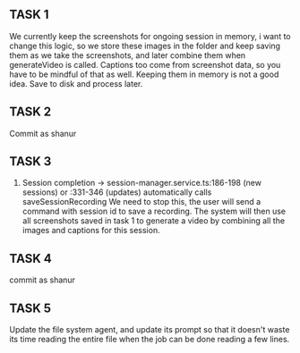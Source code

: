 ## TASK 1
We currently keep the screenshots for ongoing session in memory, i want to change this logic, so we store these images in the folder and keep saving them as we take the screenshots, and later combine them when generateVideo is called. Captions too come from screenshot data, so you have to be mindful of that as well. Keeping them in memory is not a good idea. Save to disk and process later.

## TASK 2
Commit as shanur

## TASK 3
1. Session completion → session-manager.service.ts:186-198 (new sessions) or :331-346 (updates) automatically calls saveSessionRecording
We need to stop this, the user will send a command with session id to save a recording. The system will then use all screenshots saved in task 1 to generate a video by combining all the images and captions for this session. 

## TASK 4
commit as shanur

## TASK 5
Update the file system agent, and update its prompt so that it doesn't waste its time reading the entire file when the job can be done reading a few lines.



